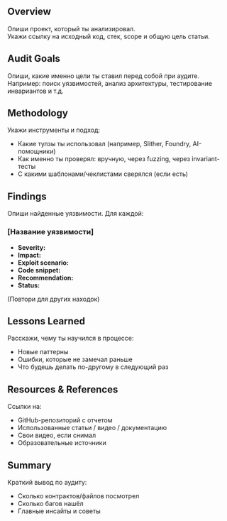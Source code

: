 ## Overview  
Опиши проект, который ты анализировал.  
Укажи ссылку на исходный код, стек, scope и общую цель статьи.

## Audit Goals  
Опиши, какие именно цели ты ставил перед собой при аудите.  
Например: поиск уязвимостей, анализ архитектуры, тестирование инвариантов и т.д.

## Methodology  
Укажи инструменты и подход:  
- Какие тулзы ты использовал (например, Slither, Foundry, AI-помощники)  
- Как именно ты проверял: вручную, через fuzzing, через invariant-тесты  
- С какими шаблонами/чеклистами сверялся (если есть)

## Findings  
Опиши найденные уязвимости. Для каждой:

### [Название уязвимости]  
- **Severity:**  
- **Impact:**  
- **Exploit scenario:**  
- **Code snippet:**  
- **Recommendation:**  
- **Status:**  

(Повтори для других находок)

## Lessons Learned  
Расскажи, чему ты научился в процессе:  
- Новые паттерны  
- Ошибки, которые не замечал раньше  
- Что будешь делать по-другому в следующий раз

## Resources & References  
Ссылки на:  
- GitHub-репозиторий с отчетом  
- Использованные статьи / видео / документацию  
- Свои видео, если снимал  
- Образовательные источники

## Summary  
Краткий вывод по аудиту:  
- Сколько контрактов/файлов посмотрел  
- Сколько багов нашёл  
- Главные инсайты и советы